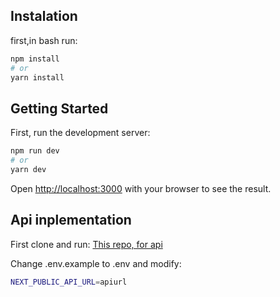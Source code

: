 ## Instalation

first,in bash run:

```bash
npm install
# or
yarn install
```

## Getting Started

First, run the development server:

```bash
npm run dev
# or
yarn dev
```

Open [http://localhost:3000](http://localhost:3000) with your browser to see the result.

## Api inplementation

First clone and run:
[This repo, for api](https://github.com/raul-sanz/prueba-backend)

Change .env.example to .env and modify:

```bash
NEXT_PUBLIC_API_URL=apiurl
```
